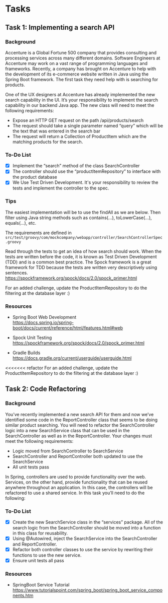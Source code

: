 # Tasks
## Task 1: Implementing a search API
### Background
Accenture is a Global Fortune 500 company that provides consulting and processing services across many different domains. Software Engineers at Accenture may work on a vast range of programming languages and frameworks. Recently, a company has brought on Accenture to help with the development of its e-commerce website written in Java using the Spring Boot framework. The first task they need help with is searching for products.

One of the UX designers at Accenture has already implemented the new search capability in the UI. It’s your responsibility to implement the search capability in our backend Java app. The new class will need to meet the following requirements:

- Expose an HTTP GET request on the path /api/products/search
- The request should take a single parameter named “query” which will be the text that was entered in the search bar
- The request will return a Collection of ProductItem which are the matching products for the search.

### To-Do List
- [x] Implement the “search” method of the class SearchController
- [x] The controller should use the “productItemRepository” to interface with the product database
- [x] We Use Test Driven Development. It's your responsibility to review the tests and implement the controller to the spec.

### Tips
The easiest implementation will be to use the findAll as we are below. Then filter using Java string methods such as contains(...), toLowerCase(...), equals(...), etc.  

The requirements are defined in `src/test/groovy/com/mockcompany/webapp/controller/SearchControllerSpec.groovy`  

Read through the tests to get an idea of how search should work.  When the tests are written before the code, it is known as Test Driven Development (TDD) and is a common best practice. The Spock framework is a great framework for TDD because the tests are written very descriptively using sentences.  
https://spockframework.org/spock/docs/2.0/spock_primer.html

For an added challenge, update the ProductItemRepository to do the filtering at the database layer :)

### Resources
- Spring Boot Web Development  
https://docs.spring.io/spring-boot/docs/current/reference/html/features.html#web
 
- Spock Unit Testing  
https://spockframework.org/spock/docs/2.0/spock_primer.html

- Gradle Builds  
https://docs.gradle.org/current/userguide/userguide.html

<<<<<<< refactor
For an added challenge, update the ProductItemRepository to do the filtering at the database layer :)



## Task 2: Code Refactoring
### Background
You’ve recently implemented a new search API for them and now we’ve identified some code in the ReportController class that seems to be doing similar product searching. You will need to refactor the SearchController logic into a new SearchService class that can be used in the SearchController as well as in the ReportController. Your changes must meet the following requirements:

- Logic moved from SearchController to SearchService
- SearchController and ReportController both updated to use the SearchService
- All unit tests pass

In Spring, controllers are used to provide functionality over the web. Services, on the other hand, provide functionality that can be reused anywhere throughout an application. In this case, the controllers will be refactored to use a shared service. In this task you’ll need to do the following:

### To-Do List
- [x] Create the new SearchService class in the “services” package. All of the search logic from the SearchController should be moved into a function in this class for reusability. 
- [x] Using @Autowired, inject the SearchService into the SearchController and ReportController.
- [x] Refactor both controller classes to use the service by rewriting their functions to use the new service.
- [x] Ensure unit tests all pass

### Resources
-  SpringBoot Service Tutorial  
https://www.tutorialspoint.com/spring_boot/spring_boot_service_components.htm
